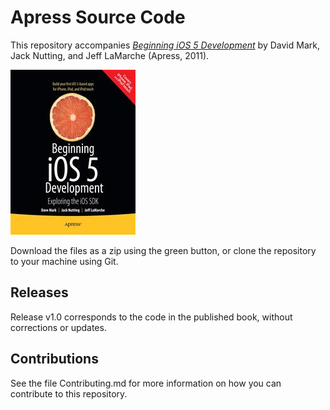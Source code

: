 # Apress Source Code

This repository accompanies [*Beginning iOS 5 Development*](http://www.apress.com/9781430236054) by David Mark, Jack Nutting, and Jeff LaMarche (Apress, 2011).

![Cover image](9781430236054.jpg)

Download the files as a zip using the green button, or clone the repository to your machine using Git.

## Releases

Release v1.0 corresponds to the code in the published book, without corrections or updates.

## Contributions

See the file Contributing.md for more information on how you can contribute to this repository.
